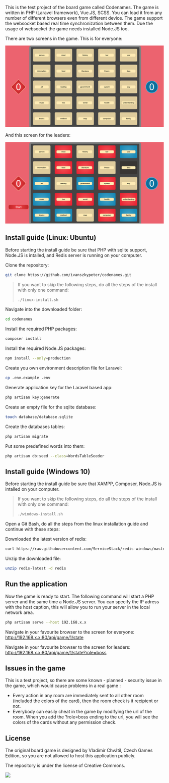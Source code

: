 
This is the test project of the board game called Codenames. The game is written in PHP (Laravel framework), Vue.JS, SCSS. You can load it from any number of different browsers even from different device. The game support the websocket based real time synchronization between them. Due the usage of websocket the game needs installed Node.JS too.
 
There are two screens in the game. This is for everyone: 
 
![Screen for everyone](https://raw.githubusercontent.com/ivanszkypeter/codenames/master/resources/assets/img/1.png)

And this screen for the leaders:

![Screen for the leaders](https://raw.githubusercontent.com/ivanszkypeter/codenames/master/resources/assets/img/2.png)

## Install guide (Linux: Ubuntu)

Before starting the install guide be sure that PHP with sqlite support, Node.JS is intalled, and Redis server is running on your computer.

Clone the repository:
```sh
git clone https://github.com/ivanszkypeter/codenames.git
```

> If you want to skip the following steps, do all the steps of the install with only one command:
> ```sh
> ./linux-install.sh
> ```

Navigate into the downloaded folder:
```sh
cd codenames
```
Install the required PHP packages:
```sh
composer install
```
Install the required Node.JS packages:
```sh
npm install --only=production
```
Create you own environment description file for Laravel:
```sh
cp .env.example .env
```
Generate application key for the Laravel based app:
```sh
php artisan key:generate 
```
Create an empty file for the sqlite database:
```sh
touch database/database.sqlite
```
Create the databases tables:
```sh
php artisan migrate
```
Put some predefined words into them:
```sh
php artisan db:seed --class=WordsTableSeeder
```

## Install guide (Windows 10)

Before starting the install guide be sure that XAMPP, Composer, Node.JS is intalled on your computer.

> If you want to skip the following steps, do all the steps of the install with only one command:
> ```sh
> ./windows-install.sh
> ```

Open a Git Bash, do all the steps from the linux installation guide and continue with these steps:

Downloaded the latest version of redis:

```sh
curl https://raw.githubusercontent.com/ServiceStack/redis-windows/master/downloads/redis-latest.zip > redis-latest.zip
```

Unzip the downloaded file:

```sh
unzip redis-latest -d redis
```

## Run the application

Now the game is ready to start. The following command will start a PHP server and the same time a Node.JS server. You can specify the IP adress with the host caption, this will allow you to run your server in the local network area.
```sh
php artisan serve --host 192.168.x.x
```

Navigate in your favourite browser to the screen for everyone: http://192.168.x.x:80/api/game/1/state

Navigate in your favourite browser to the screen for leaders: http://192.168.x.x:80/api/game/1/state?role=boss


## Issues in the game

This is a test project, so there are some known - planned - security issue in the game, which would cause problems in a real game :

- Every action in any room are immediately sent to all other room (included the colors of the card), then the room check is it recipient or not.
- Everybody can easily cheat in the game by modifying the url of the room. When you add the ?role=boss ending to the url, you will see the colors of the cards without any permission check. 

## License

The original board game is designed by Vladimír Chvátil, Czech Games Edition, so you are not allowed to host this application publicly. 

The repository is under the license of Creative Commons. 

<a href="https://creativecommons.org/licenses/by-nc-sa/4.0/"><img src="https://licensebuttons.net/l/by-nc-sa/3.0/88x31.png" /></a>
